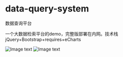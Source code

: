 # data-query-system
数据查询平台

一个大数据检索平台的demo，完整版部署在内网。技术栈jQuery+Bootstrap+requires+eCharts

![Image text](https://raw.githubusercontent.com/vw331/data-query-system/master/images/QQ%E6%88%AA%E5%9B%BE20170523171355.png)
![Image text](https://github.com/vw331/data-query-system/blob/master/images/QQ%E6%88%AA%E5%9B%BE20170523172542.png)
